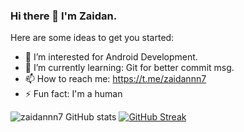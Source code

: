 ### Hi there 👋 I'm Zaidan.

Here are some ideas to get you started:

- 🔭 I’m interested for Android Development.
- 🌱 I’m currently learning: Git for better commit msg.
- 📫 How to reach me: https://t.me/zaidannn7
- ⚡ Fun fact: I'm a human


![zaidannn7 GitHub stats](https://github-readme-stats.vercel.app/api?username=zaidannn7&show_icons=true&theme=tokyonight)
[![GitHub Streak](https://github-readme-streak-stats.herokuapp.com/?user=zaidannn7&theme=tokyonight)](https://git.io/streak-stats)
